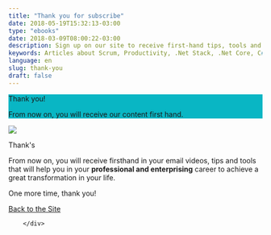 ```yaml
---
title: "Thank you for subscribe"
date: 2018-05-19T15:32:13-03:00
type: "ebooks"
date: 2018-03-09T08:00:22-03:00
description: Sign up on our site to receive first-hand tips, tools and articles for you to apply in your day to day developer or entrepreneur!
keywords: Articles about Scrum, Productivity, .Net Stack, .Net Core, C#, SQL Server, Software development and entrepreneurship.
language: en
slug: thank-you
draft: false
---
```

<link rel="stylesheet" href="/assets/css/join.css">

<section class="p-3 rounded" style="background-color: #09b6c4">
    <div class="container text-center">
        <p class="h1 font-weight-bold text-white"> Thank you!</p>
        <p class="lead font-weight-light text-white mb-2">From now on, you will receive our content first hand.</p>
    </div>
</section>
<section class="bg-white pt-4">
        <div class="row">
            <div class="col-md-6">
                <img class="img-fluid rounded" src="https://i.imgur.com/vS5Ew0v.png">
            </div>
            <div class="col-md-6 text-left">
                <p class="h5 font-weight-bold">Thank's</p>
                <p>
                    From now on, you will receive firsthand in your email videos, tips and tools that will help you in your <b>professional and enterprising</b> career to achieve a great transformation in your life.
                </p>
                <p class="h1 font-weight-light text-success">One more time, thank you!</p>
                <a href="http://joseluiz.net" class="btn btn-success btn-lg" >Back to the Site</a>
            </div>
              
        </div>
</section>